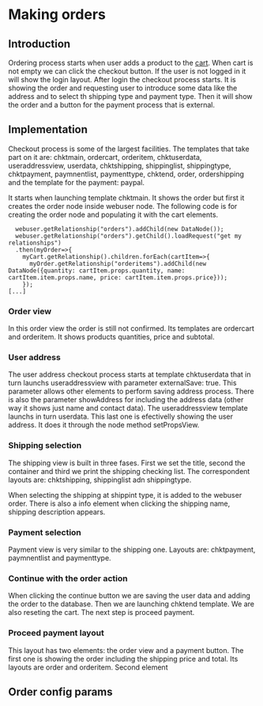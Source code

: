 Making orders
=============

## Introduction

Ordering process starts when user adds a product to the [cart](cart.md). When cart is not empty we can click the checkout button. If the user is not logged in it will show the login layout. After login the checkout process starts. It is showing the order and requesting user to introduce some data like the address and to select th shipping type and payment type. Then it will show the order and a button for the payment process that is external.

## Implementation

Checkout process is some of the largest facilities. The templates that take part on it are: chktmain, ordercart, orderitem, chktuserdata, useraddressview, userdata, chktshipping, shippinglist, shippingtype, chktpayment, paymnentlist, paymenttype, chktend, order, ordershipping and the template for the payment: paypal.

It starts when launching template chktmain. It shows the order but first it creates the order node inside webuser node. The following code is for creating the order node and populating it with the cart elements.
```
  webuser.getRelationship("orders").addChild(new DataNode());
  webuser.getRelationship("orders").getChild().loadRequest("get my relationships")
  .then(myOrder=>{
    myCart.getRelationship().children.forEach(cartItem=>{
      myOrder.getRelationship("orderitems").addChild(new DataNode({quantity: cartItem.props.quantity, name: cartItem.item.props.name, price: cartItem.item.props.price}));
    });
[...]
```

### Order view

In this order view the order is still not confirmed. Its templates are ordercart and orderitem. It shows products quantities, price and subtotal.

### User address

The user address checkout process starts at template chktuserdata that in turn launchs useraddressview with parameter externalSave: true. This parameter allows other elements to perform saving address process. There is also the parameter showAddress for including the address data (other way it shows just name and contact data). The useraddressview template launchs in turn userdata. This last one is efectivelly showing the user address. It does it through the node method setPropsView.

### Shipping selection

The shipping view is built in three fases. First we set the title, second the container and third we print the shipping checking list. The correspondent layouts are: chktshipping, shippinglist adn shippingtype.

When selecting the shipping at shippint type, it is added to the webuser order. There is also a info element when clicking the shipping name, shipping description appears.

### Payment selection

Payment view is very similar to the shipping one. Layouts are: chktpayment, paymnentlist and paymenttype.

### Continue with the order action

When clicking the continue button we are saving the user data and adding the order to the database. Then we are launching chktend template. We are also reseting the cart. The next step is proceed payment.

### Proceed payment layout

This layout has two elements: the order view and a payment button.
The first one is showing the order including the shipping price and total. Its layouts are order and orderitem. Second element

## Order config params